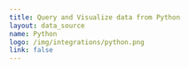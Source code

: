 ```yaml
---
title: Query and Visualize data from Python
layout: data_source
name: Python
logo: /img/integrations/python.png
link: false
---
```

